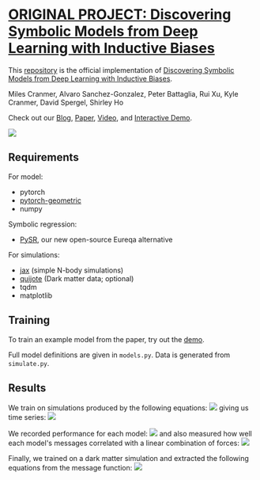 # [ORIGINAL PROJECT: Discovering Symbolic Models from Deep Learning with Inductive Biases](https://arxiv.org/abs/2006.11287)

This [repository](https://github.com/MilesCranmer/symbolic_deep_learning) is the official implementation of [Discovering Symbolic Models from Deep Learning with Inductive Biases](https://arxiv.org/abs/2006.11287). 

Miles Cranmer, Alvaro Sanchez-Gonzalez, Peter Battaglia, Rui Xu, Kyle Cranmer, David Spergel, Shirley Ho

Check out our [Blog](https://astroautomata.com/paper/symbolic-neural-nets/), [Paper](https://arxiv.org/abs/2006.11287), [Video](https://youtu.be/2vwwu59RPL8), and [Interactive Demo](https://colab.research.google.com/github/MilesCranmer/symbolic_deep_learning/blob/master/GN_Demo_Colab.ipynb).

[![](images/discovering_symbolic_eqn_gn.png)](https://astroautomata.com/paper/symbolic-neural-nets/)


## Requirements

For model:

- pytorch
- [pytorch-geometric](https://github.com/rusty1s/pytorch_geometric)
- numpy

Symbolic regression:
- [PySR](https://github.com/MilesCranmer/PySR), our new open-source Eureqa alternative

For simulations:

- [jax](https://github.com/google/jax) (simple N-body simulations)
- [quijote](https://github.com/franciscovillaescusa/Quijote-simulations) (Dark matter data; optional)
- tqdm
- matplotlib

## Training

To train an example model from the paper, try out the [demo](https://colab.research.google.com/github/MilesCranmer/symbolic_deep_learning/blob/master/GN_Demo_Colab.ipynb).

Full model definitions are given in `models.py`. Data is generated from `simulate.py`.

## Results

We train on simulations produced by the following equations:
![](images/simulation_equations.png)
giving us time series:
![](images/simulations.png)

We recorded performance for each model:
![](images/test_prediction.png)
and also measured how well each model's messages
correlated with a linear combination of forces:
![](images/equal_to_forces.png)

Finally, we trained on a dark matter simulation and extracted the following equations
from the message function:
![](images/dark_matter.png)
